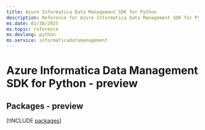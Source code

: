 ```yaml
---
title: Azure Informatica Data Management SDK for Python
description: Reference for Azure Informatica Data Management SDK for Python
ms.date: 01/30/2025
ms.topic: reference
ms.devlang: python
ms.service: informaticadatamanagement
---
```

# Azure Informatica Data Management SDK for Python - preview
## Packages - preview
[!INCLUDE [packages](informatica-data-management-index.md)]